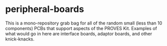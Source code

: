 # peripheral-boards
This is a mono-repository grab bag for all of the random small (less than 10 components) PCBs that support aspects of the PROVES Kit. Examples of what would go in here are interface boards, adaptor boards, and other knick-knacks.

